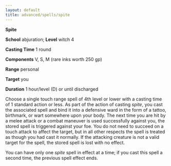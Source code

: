 ```yaml
---
layout: default
title: advanced/spells/spite
---
```

 **Spite**

**School** abjuration; **Level** witch 4

**Casting Time** 1 round

**Components** V, S, M (rare inks worth 250 gp)

**Range** personal

**Target** you

**Duration** 1 hour/level (D) or until discharged

Choose a single touch range spell of 4th level or lower with a casting time of 1 standard action or less. As part of the action of casting _spite_, you cast the associated spell and bind it into a defensive ward in the form of a tattoo, birthmark, or wart somewhere upon your body. The next time you are hit by a melee attack or a combat maneuver is used successfully against you, the stored spell is triggered against your foe. You do not need to succeed on a touch attack to affect the target, but in all other respects the spell is treated as though you had cast it normally. If the attacking creature is not a valid target for the spell, the stored spell is lost with no effect.

You can have only one _spite_ spell in effect at a time; if you cast this spell a second time, the previous spell effect ends.


